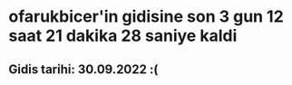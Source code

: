 # ofarukbicer'in gidisine son 3 gun 12 saat 21 dakika 28 saniye kaldi

## Gidis tarihi: 30.09.2022 :(